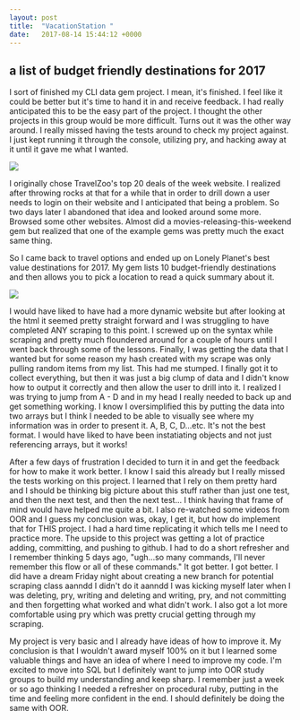 ```yaml
---
layout: post
title:  "VacationStation "
date:   2017-08-14 15:44:12 +0000
---
```


## a list of budget friendly destinations for 2017

I sort of finished my CLI data gem project. I mean, it's finished. I feel like it could be better but it's time to hand it in and receive feedback. I had really anticipated this to be the easy part of the project. I thought the other projects in this group would be more difficult. Turns out it was the other way around. I really missed having the tests around to check my project against. I just kept running it through the console, utilizing pry, and hacking away at it until it gave me what I wanted.

![](https://media.giphy.com/media/fQZX2aoRC1Tqw/giphy.gif)

I originally chose TravelZoo's top 20 deals of the week website. I realized after throwing rocks at that for a while that in order to drill down a user needs to login on their website and I anticipated that being a problem. So two days later I abandoned that idea and looked around some more. Browsed some other websites. Almost did a movies-releasing-this-weekend gem but realized that one of the example gems was pretty much the exact same thing. 

So I came back to travel options and ended up on Lonely Planet's best value destinations for 2017. My gem lists 10 budget-friendly destinations and then allows you to pick a location to read a quick summary about it. 

![](http://i.imgur.com/ZQ1CpcQ.png)

I would have liked to have had a more dynamic website but after looking at the html it seemed pretty straight forward and I was struggling to have completed ANY scraping to this point. I screwed up on the syntax while scraping and pretty much floundered around for a couple of hours until I went back through some of the lessons. Finally, I was getting the data that I wanted but for some reason my hash created with my scrape was only pulling random items from my list. This had me stumped. I finally got it to collect everything, but then it was just a big clump of data and I didn't know how to output it correctly and then allow the user to drill into it. I realized I was trying to jump from A - D and in my head I really needed to back up and get something working. I know I oversimplified this by putting the data into two arrays but I think I needed to be able to visually see where my information was in order to present it. A, B, C, D...etc. It's not the best format. I would have liked to have been instatiating objects and not just referencing arrays, but it works! 

After a few days of frustration I decided to turn it in and get the feedback for how to make it work better. I know I said this already but I really missed the tests working on this project. I learned that I rely on them pretty hard and I should be thinking big picture about this stuff rather than just one test, and then the next test, and then the next test... I think having that frame of mind would have helped me quite a bit. I also re-watched some videos from OOR and I guess my conclusion was, okay, I get it, but how do implement that for THIS project. I had a hard time replicating it which tells me I need to practice more. The upside to this project was getting a lot of practice adding, committing, and pushing to github. I had to do a short refresher and I remember thinking 5 days ago, "ugh...so many commands, I'll never remember this flow or all of these commands." It got better. I got better. I did have a dream Friday night about creating a new branch for potential scraping class aanndd I didn't do it aanndd I was kicking myself later when I was deleting, pry, writing and deleting and writing, pry, and not committing and then forgetting what worked and what didn't work. I also got a lot more comfortable using pry which was pretty crucial getting through my scraping.

My project is very basic and I already have ideas of how to improve it. My conclusion is that I wouldn't award myself 100% on it but I learned some valuable things and have an idea of where I need to improve my code. I'm excited to move into SQL but I definitely want to jump into OOR study groups to build my understanding and keep sharp. I remember just a week or so ago thinking I needed a refresher on procedural ruby, putting in the time and feeling more confident in the end. I should definitely be doing the same with OOR.

